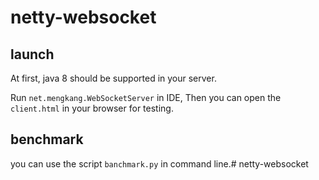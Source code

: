 # netty-websocket

## launch

At first, java 8 should be supported in your server.

Run `net.mengkang.WebSocketServer` in IDE, Then you can open the `client.html` in your browser for testing.

## benchmark

you can use the script `banchmark.py` in command line.# netty-websocket
